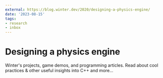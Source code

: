 ```yaml
---
external: https://blog.winter.dev/2020/designing-a-physics-engine/
date: '2023-08-15'
tags:
- research
- inbox
---
```


# Designing a physics engine

Winter's projects, game demos, and programming articles. Read about cool practices & other useful insights into C++ and more...
